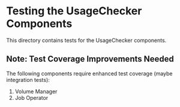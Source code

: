 # Testing the UsageChecker Components

This directory contains tests for the UsageChecker components.

## Note: Test Coverage Improvements Needed

The following components require enhanced test coverage (maybe integration tests):

1. Volume Manager
2. Job Operator